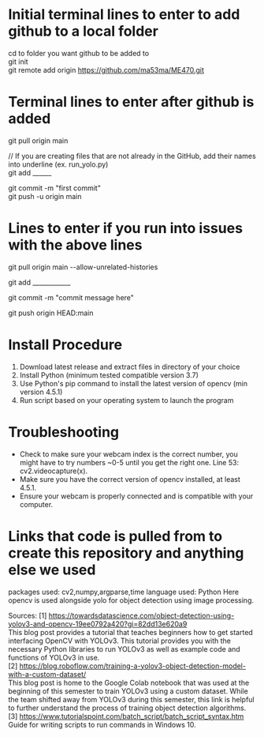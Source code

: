 # Initial terminal lines to enter to add github to a local folder
cd to folder you want github to be added to  
git init  
git remote add origin https://github.com/ma53ma/ME470.git  

# Terminal lines to enter after github is added
git pull origin main

// If you are creating files that are not already in the GitHub, add their names into underline (ex. run_yolo.py)  
git add ______

git commit -m "first commit"  
git push -u origin main

# Lines to enter if you run into issues with the above lines
git pull origin main --allow-unrelated-histories  

git add ____________  

git commit -m "commit message here"  

git push origin HEAD:main  

# Install Procedure
1. Download latest release and extract files in directory of your choice
2. Install Python (minimum tested compatible version 3.7)
3. Use Python's pip command to install the latest version of opencv (min version 4.5.1)
4. Run script based on your operating system to launch the program

# Troubleshooting
- Check to make sure your webcam index is the correct number, you might have to try numbers ~0-5 until you get the right one.
  Line 53: cv2.videocapture(x).
- Make sure you have the correct version of opencv installed, at least 4.5.1.
- Ensure your webcam is properly connected and is compatible with your computer.

# Links that code is pulled from to create this repository and anything else we used
packages used: cv2,numpy,argparse,time
language used: Python
Here opencv is used alongside yolo for object detection using image processing.

Sources:
[1] https://towardsdatascience.com/object-detection-using-yolov3-and-opencv-19ee0792a420?gi=82dd13e620a9  
This blog post provides a tutorial that teaches beginners how to get started interfacing OpenCV with YOLOv3. This tutorial provides you with the necessary Python libraries to run YOLOv3 as well as example code and functions of YOLOv3 in use.  
[2] https://blog.roboflow.com/training-a-yolov3-object-detection-model-with-a-custom-dataset/  
This blog post is home to the Google Colab notebook that was used at the beginning of this semester to train YOLOv3 using a custom dataset. While the team shifted away from YOLOv3 during this semester, this link is helpful to further understand the process of training object detection algorithms.  
[3] https://www.tutorialspoint.com/batch_script/batch_script_syntax.htm  
Guide for writing scripts to run commands in Windows 10.  
